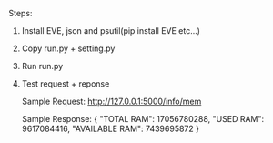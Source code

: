 Steps:
  1.  Install EVE, json and psutil(pip install EVE etc...)
  2.  Copy run.py + setting.py
  3.  Run run.py
  4.  Test request + reponse
  
      Sample Request: http://127.0.0.1:5000/info/mem
      
      Sample Response: { "TOTAL RAM": 17056780288, "USED RAM": 9617084416, "AVAILABLE RAM": 7439695872 }
  
